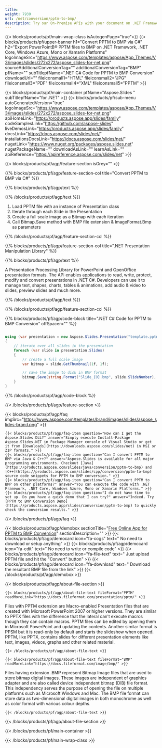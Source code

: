 ```yaml
---
title:  
weight: 7930
url: /net/conversion/pptm-to-bmp/ 
description: Try our On-Premise APIs with your document on .NET Framework, .NET Core, Windows Azure, Mono or Xamarin Platforms.
---
```


{{< blocks/products/pf/main-wrap-class isAutogenPage="true">}}
{{< blocks/products/pf/upper-banner h1="Convert PPTM to BMP via C#" h2="Export PowerPointВ® PPTM files to BMP on .NET Framework, .NET Core, Windows Azure, Mono or Xamarin Platforms" logoImageSrc="https://www.aspose.com/templates/aspose/App_Themes/V3/images/slides/272x272/aspose_slides-for-net.png" sourceAdditionalConversionTag="" additionalConversionTag="BMP" pfName="" subTitlepfName=".NET C# Code for PPTM to BMP Conversion" downloadUrl="" fileiconsmall1="HTML" fileiconsmall2="JPG" fileiconsmall3="PDF" fileiconsmall4="XML" fileiconsmall5="PPTM" >}}

{{< blocks/products/pf/main-container pfName="Aspose.Slides " subTitlepfName="for .NET" >}}
{{< blocks/products/pf/sub-menu autoGeneratedVersion="true" logoImageSrc="https://www.aspose.com/templates/aspose/App_Themes/V3/images/slides/272x272/aspose_slides-for-net.png" apiHomeLink="https://products.aspose.app/slides/family" codeSamplesLink="https://github.com/aspose-slides" liveDemosLink="https://products.aspose.app/slides/family" docsLink="https://docs.aspose.com/slides/net/" installationsDocsLink="https://docs.aspose.com/slides/net/" nugetLink="https://www.nuget.org/packages/aspose.slides.net" nugetPackageName="" downloadAsLink="" learnAsLink="" apiReference="https://apireference.aspose.com/slides/net" >}}

{{< blocks/products/pf/agp/feature-section isGrey="" >}}

{{% blocks/products/pf/agp/feature-section-col title="Convert PPTM to BMP via C#" %}}

{{% blocks/products/pf/agp/text %}}

{{% /blocks/products/pf/agp/text %}}

1.  Load PPTM file with an instance of Presentation class
1.  Iterate through each Slide in the Presentation
1.  Create a full scale image as a Bitmap with each iteration
1.  Call Bitmap.Save method with BMP file extension & ImageFormat.Bmp as parameters

{{% /blocks/products/pf/agp/feature-section-col %}}

{{% blocks/products/pf/agp/feature-section-col title=".NET Presentation Manipulation Library" %}}

{{% blocks/products/pf/agp/text %}}

 A Presentation Processing Library for PowerPoint and OpenOffice presentation formats. The API enables applications to read, write, protect, modify and convert presentations in .NET C#. Developers can use it to manage text, shapes, charts, tables & animations, add audio & video to slides, preview slides and much more.

{{% /blocks/products/pf/agp/text %}}

{{% /blocks/products/pf/agp/feature-section-col %}}

{{% blocks/products/pf/agp/code-block title=".NET C# Code for PPTM to BMP Conversion" offSpacer="" %}}

```cs

using (var presentation = new Aspose.Slides.Presentation("template.pptm"))
{
    // iterate over all slides in the presentation
    foreach (var slide in presentation.Slides)
    {
        // create a full scale image
        var bitmap = slide.GetThumbnail(1f, 1f);

        // save the image to disk in BMP format
        bitmap.Save(string.Format("Slide_{0}.bmp", slide.SlideNumber), System.Drawing.Imaging.ImageFormat.Bmp);
    }
}

```

{{% /blocks/products/pf/agp/code-block %}}

{{< /blocks/products/pf/agp/feature-section >}}

{{< blocks/products/pf/agp/faq imgSrc="https://www.aspose.com/templates/brand/images/slides/aspose_slides-brand.png" >}}

    {{< blocks/products/pf/agp/faq-item question="How can I get the Aspose.Slides DLL?" answer="Simply execute Install-Package Aspose.Slides.NET in Package Manager console of Visual Studio or get it from [Downloads](https://downloads.aspose.com/slides/net) in MSI or ZIP formats." >}}
    {{< blocks/products/pf/agp/faq-item question="Can I convert PPTM to BMP via Java & C++?" answer="Aspose.Slides is available for all major programming environments. Checkout [Java](https://products.aspose.com/slides/java/conversion/pptm-to-bmp) and [C++](https://products.aspose.com/slides/cpp/conversion/pptm-to-bmp) source code snippets for PPTM to BMP conversion." >}}
    {{< blocks/products/pf/agp/faq-item question="Can I convert PPTM to BMP on other platforms?" answer="You can execute the code with .NET Framework, .NET Core, Windows Azure, Mono or Xamarin Platforms." >}}
    {{< blocks/products/pf/agp/faq-item question="I do not have time to set up. Do you have a quick demo that I can try?" answer="Indeed. Try [PPTM to BMP Conversion Demo](https://products.aspose.app/slides/conversion/pptm-to-bmp) to quickly check the conversion results." >}}
 
{{< /blocks/products/pf/agp/faq >}}

<!-- aboutfile Starts -->

{{< blocks/products/pf/agp/demobox sectionTitle="[Free Online App for PPTM to BMP Conversion](https://products.aspose.app/slides/conversion/pptm-to-bmp)" sectionDescription="" >}}
        {{< blocks/products/pf/agp/democard icon="fa-cogs" text=" No need to download or setup anything" >}}
        {{< blocks/products/pf/agp/democard icon="fa-edit" text=" No need to write or compile code" >}}
        {{< blocks/products/pf/agp/democard icon="fa-file-text" text=" Just upload PPTM file and hit the \"Convert\" button" >}}
        {{< blocks/products/pf/agp/democard icon="fa-download" text=" Download the resultant BMP file from the link" >}}
{{< /blocks/products/pf/agp/demobox >}}

{{< blocks/products/pf/agp/about-file-section >}}

    {{< blocks/products/pf/agp/about-file-text fileFormat="PPTM" readMoreLink="https://docs.fileformat.com/presentation/pptm/" >}}
Files with PPTM extension are Macro-enabled Presentation files that are created with Microsoft PowerPoint 2007 or higher versions. They are similar to PPTX files with the difference that the lateral can't execute macros though they can contain macros. PPTM files can be edited by opening them in Microsoft PowerPoint and updating the contents. Another similar format is PPSM but it is read-only by default and starts the slideshow when opened. PPTM, like PPTX, contains slides for different presentation elements like text, images, videos, graphs and other related material.

    {{< /blocks/products/pf/agp/about-file-text >}}

    {{< blocks/products/pf/agp/about-file-text fileFormat="BMP" readMoreLink="https://docs.fileformat.com/image/bmp/" >}}
Files having extension .BMP represent Bitmap Image files that are used to store bitmap digital images. These images are independent of graphics adapter and are also called device independent bitmap (DIB) file format. This independency serves the purpose of opening the file on multiple platforms such as Microsoft Windows and Mac. The BMP file format can store data as two-dimensional digital images  in both monochrome as well as color format with various colour depths.

    {{< /blocks/products/pf/agp/about-file-text >}}

{{< /blocks/products/pf/agp/about-file-section >}}

<!-- aboutfile Ends -->

{{< /blocks/products/pf/main-container >}}
    
{{< /blocks/products/pf/main-wrap-class >}}